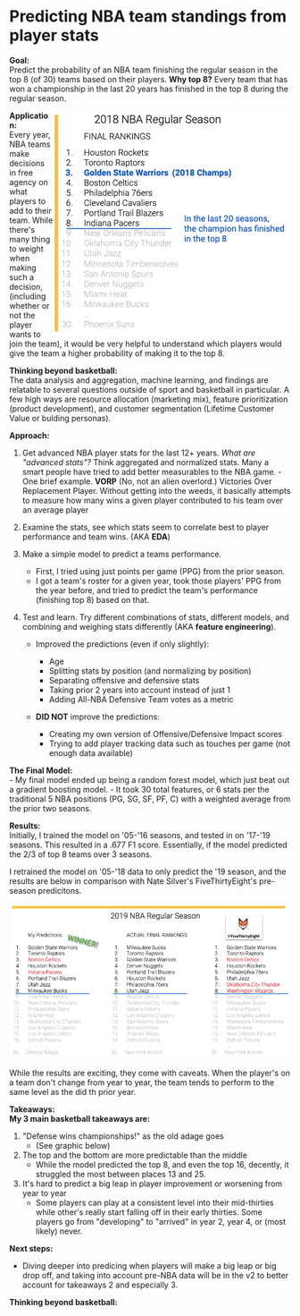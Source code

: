 # Predicting NBA team standings from player stats

**Goal:** <br>
Predict the probability of an NBA team finishing the regular season in the top 8 (of 30) teams based on their players. **Why top 8?** Every team that has won a championship in the last 20 years has finished in the top 8 during the regular season.


<img align="right" src="https://github.com/dmacUT/nba-final4-projections/blob/master/images/top8v2.png">  

**Application:** <br>
Every year, NBA teams make decisions in free agency on what players to add to their team. While there's many thing to weight when making such a decision, (including whether or not the player wants to join the team), it would be very helpful to understand which players would give the team a higher probability of making it to the top 8. 

**Thinking beyond basketball:** <br>
The data analysis and aggregation, machine learning, and findings are relatable to several questions outside of sport and basketball in particular. A few high ways are resource allocation (marketing mix), feature prioritization (product development), and customer segmentation (Lifetime Customer Value or bulding personas). 

**Approach:** <br>
1. Get advanced NBA player stats for the last 12+ years.
    *What are "advanced stats"?* Think aggregated and normalized stats. Many a smart people have tried to add better measurables to the NBA game.
        - One brief example. **VORP** (No, not an alien overlord.) Victories Over Replacement Player. 
        Without getting into the weeds, it basically attempts to measure how many wins a given player contributed to his team over an average player

2. Examine the stats, see which stats seem to correlate best to player performance and team wins. (AKA **EDA**)

3. Make a simple model to predict a teams performance. 
    - First, I tried using just points per game (PPG) from the prior season.
    - I got a team's roster for a given year, took those players' PPG from the year before, and tried to predict the team's performance (finishing top 8) based on that.

4. Test and learn. Try different combinations of stats, different models, and combining and weighing stats differently (AKA **feature engineering**).
    - Improved the predictions (even if only slightly):
        - Age 
        - Splitting stats by position (and normalizing by position)
        - Separating offensive and defensive stats
        - Taking prior 2 years into account instead of just 1
        - Adding All-NBA Defensive Team votes as a metric

    - **DID NOT** improve the predictions:
        - Creating my own version of Offensive/Defensive Impact scores
        - Trying to add player tracking data such as touches per game (not enough data available)

**The Final Model:** <br>
    - My final model ended up being a random forest model, which just beat out a gradient boosting model. 
    - It took 30 total features, or 6 stats per the traditional 5 NBA positions (PG, SG, SF, PF, C) with a weighted average from the prior two seasons.

**Results:** <br>
Initially, I trained the model on '05-'16 seasons, and tested in on '17-'19 seasons. This resulted in a .677 F1 score. Essentially, if the model predicted the 2/3 of top 8 teams over 3 seasons.

I retrained the model on '05-'18 data to only predict the '19 season, and the results are below in comparison with Nate Silver's FiveThirtyEight's pre-season predicitons.

<img align="center" src="https://github.com/dmacUT/nba-final4-projections/blob/master/images/Results19.png">  

While the results are exciting, they come with caveats. When the player's on a team don't change from year to year, the team tends to perform to the same level as the did th prior year. 

**Takeaways:** <br>
**My 3 main basketball takeaways are:** <br>
1. "Defense wins championships!" as the old adage goes
    - (See graphic below)
2. The top and the bottom are more predictable than the middle
    - While the model predicted the top 8, and even the top 16, decently, it struggled the most between places 13 and 25. 
3. It's hard to predict a big leap in player improvement or worsening from year to year
    - Some players can play at a consistent level into their mid-thirties while other's really start falling off in their early thirties. Some players go from "developing" to "arrived" in year 2, year 4, or (most likely) never.



**Next steps:** <br>
- Diving deeper into predicing when players will make a big leap or big drop off, and taking into account pre-NBA data will be in the v2 to better account for takeaways 2 and especially 3.

**Thinking beyond basketball:**




